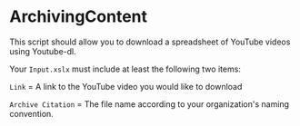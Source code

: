 # ArchivingContent
This script should allow you to download a spreadsheet of YouTube videos using Youtube-dl.

Your `Input.xslx` must include at least the following two items:

`Link` = A link to the YouTube video you would like to download

`Archive Citation` = The file name according to your organization's naming convention. 
